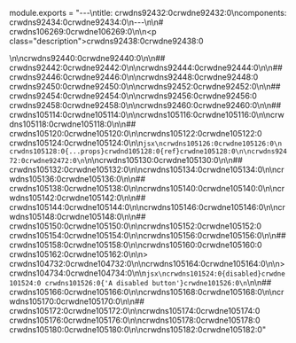 module.exports = "---\ntitle: crwdns92432:0crwdne92432:0\ncomponents: crwdns92434:0crwdne92434:0\n---\n\n# crwdns106269:0crwdne106269:0\n\n<p class=\"description\">crwdns92438:0crwdne92438:0</p>\n\ncrwdns92440:0crwdne92440:0\n\n## crwdns92442:0crwdne92442:0\n\ncrwdns92444:0crwdne92444:0\n\n## crwdns92446:0crwdne92446:0\n\ncrwdns92448:0crwdne92448:0 crwdns92450:0crwdne92450:0\n\ncrwdns92452:0crwdne92452:0\n\n## crwdns92454:0crwdne92454:0\n\ncrwdns92456:0crwdne92456:0 crwdns92458:0crwdne92458:0\n\ncrwdns92460:0crwdne92460:0\n\n## crwdns105114:0crwdne105114:0\n\ncrwdns105116:0crwdne105116:0\n\ncrwdns105118:0crwdne105118:0\n\n## crwdns105120:0crwdne105120:0\n\ncrwdns105122:0crwdne105122:0 crwdns105124:0crwdne105124:0\n\n```jsx\ncrwdns105126:0crwdne105126:0\n  crwdns105128:0{...props}crwdnd105128:0{ref}crwdne105128:0\n\ncrwdns92472:0crwdne92472:0\n```\n\ncrwdns105130:0crwdne105130:0\n\n## crwdns105132:0crwdne105132:0\n\ncrwdns105134:0crwdne105134:0\n\ncrwdns105136:0crwdne105136:0\n\n## crwdns105138:0crwdne105138:0\n\ncrwdns105140:0crwdne105140:0\n\ncrwdns105142:0crwdne105142:0\n\n## crwdns105144:0crwdne105144:0\n\ncrwdns105146:0crwdne105146:0\n\ncrwdns105148:0crwdne105148:0\n\n## crwdns105150:0crwdne105150:0\n\ncrwdns105152:0crwdne105152:0 crwdns105154:0crwdne105154:0\n\ncrwdns105156:0crwdne105156:0\n\n## crwdns105158:0crwdne105158:0\n\ncrwdns105160:0crwdne105160:0 crwdns105162:0crwdne105162:0\n\n> crwdns104732:0crwdne104732:0\n\ncrwdns105164:0crwdne105164:0\n\n> crwdns104734:0crwdne104734:0\n\n```jsx\ncrwdns101524:0{disabled}crwdne101524:0 crwdns101526:0{'A disabled button'}crwdne101526:0\n```\n\n## crwdns105166:0crwdne105166:0\n\ncrwdns105168:0crwdne105168:0\n\ncrwdns105170:0crwdne105170:0\n\n## crwdns105172:0crwdne105172:0\n\ncrwdns105174:0crwdne105174:0 crwdns105176:0crwdne105176:0\n\ncrwdns105178:0crwdne105178:0 crwdns105180:0crwdne105180:0\n\ncrwdns105182:0crwdne105182:0"